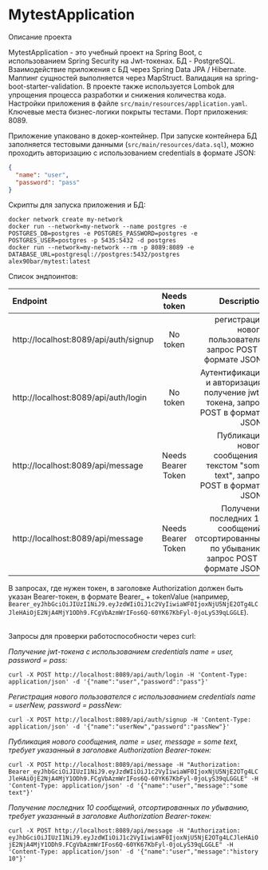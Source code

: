# MytestApplication
Описание проекта

MytestApplication - это учебный проект на Spring Boot, с использованием Spring Security на Jwt-токенах. БД - PostgreSQL. Взаимодействие приложения с БД через Spring Data JPA / Hibernate. 
Маппинг сущностей выполняется через MapStruct. 
Валидация на spring-boot-starter-validation. В проекте также используется Lombok для упрощения процесса разработки и снижения количества кода. Настройки приложения в файле `src/main/resources/application.yaml`.
Ключевые места бизнес-логики покрыты тестами.
Порт приложения: 8089.

Приложение упаковано в докер-контейнер. 
При запуске контейнера БД заполняется тестовыми данными (`src/main/resources/data.sql`), можно проходить авторизацию с использованием credentials в формате JSON:

```json
{ 
  "name": "user",
  "password": "pass"
}
```

Скрипты для запуска приложения и БД:
```
docker network create my-network
docker run --network=my-network --name postgres -e POSTGRES_DB=postgres -e POSTGRES_PASSWORD=postgres -e POSTGRES_USER=postgres -p 5435:5432 -d postgres
docker run --network=my-network --rm -p 8089:8089 -e DATABASE_URL=postgresql://postgres:5432/postgres alex90bar/mytest:latest

```



Список эндпоинтов:

| Endpoint       | Needs token | Description   |  JSON Body    |
| :---          |    :----:   |          ---:   | ---: |
| http://localhost:8089/api/auth/signup  | No token      |  регистрация нового пользователя, запрос POST в формате JSON:  |  ```{"name": "username", "password": "password"} ```    |
| http://localhost:8089/api/auth/login  | No token       | Аутентификация и авторизация, получение jwt-токена, запрос POST в формате JSON: | ```{"name": "user", "password": "pass"} ```      |
| http://localhost:8089/api/message | Needs Bearer Token |Публикация нового сообщения с текстом "some text", запрос POST в формате JSON: | ```{"name": "user", "message": "some text"} ``` |
| http://localhost:8089/api/message  | Needs Bearer Token  | Получение последних 10 сообщений, отсортированных по убыванию, запрос POST в формате JSON:  |```{ "name": "user", "message": "history 10" }``` |

В запросах, где нужен токен, в заголовке Authorization должен быть указан Bearer-токен, в формате Bearer_ + tokenValue (например, `Bearer_eyJhbGciOiJIUzI1NiJ9.eyJzdWIiOiJ1c2VyIiwiaWF0IjoxNjU5NjE2OTg4LCJleHAiOjE2NjA4MjY1ODh9.FCgVbAzmWrIFos6Q-60YK67KbFyl-0joLyS39qLGGLE`).
<br><br>

Запросы для проверки работоспособности через curl:

*Получение jwt-токена с использованием credentials name = user, password = pass:*

`curl -X POST http://localhost:8089/api/auth/login -H 'Content-Type: application/json' -d '{"name":"user","password":"pass"}'`

*Регистрация нового пользователся с использованием credentials name = userNew, password = passNew:*

`curl -X POST http://localhost:8089/api/auth/signup -H 'Content-Type: application/json' -d '{"name":"userNew","password":"passNew"}'`

*Публикация нового сообщения, name = user, message = some text, требует указанный в заголовке Authorization Bearer-токен:*

`curl -X POST http://localhost:8089/api/message -H "Authorization: Bearer_eyJhbGciOiJIUzI1NiJ9.eyJzdWIiOiJ1c2VyIiwiaWF0IjoxNjU5NjE2OTg4LCJleHAiOjE2NjA4MjY1ODh9.FCgVbAzmWrIFos6Q-60YK67KbFyl-0joLyS39qLGGLE" -H 'Content-Type: application/json' -d '{"name":"user","message":"some text"}'`

*Получение последних 10 сообщений, отсортированных по убыванию, требует указанный в заголовке Authorization Bearer-токен:*

`curl -X POST http://localhost:8089/api/message -H "Authorization: eyJhbGciOiJIUzI1NiJ9.eyJzdWIiOiJ1c2VyIiwiaWF0IjoxNjU5NjE2OTg4LCJleHAiOjE2NjA4MjY1ODh9.FCgVbAzmWrIFos6Q-60YK67KbFyl-0joLyS39qLGGLE" -H 'Content-Type: application/json' -d '{"name":"user","message":"history 10"}'`
